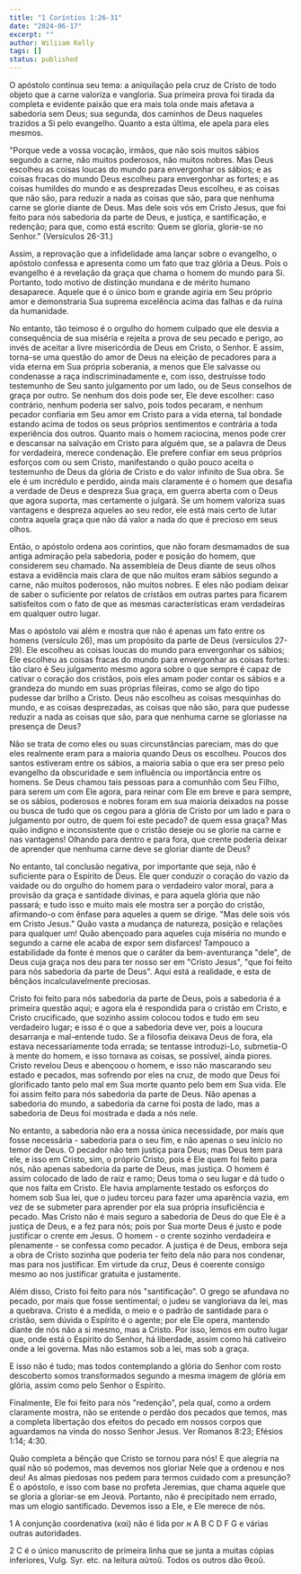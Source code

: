 ```yaml
---
title: "1 Coríntios 1:26-31"
date: "2024-06-17"
excerpt: ""
author: Wiliiam Kelly
tags: []
status: published
---
```


O apóstolo continua seu tema: a aniquilação pela cruz de Cristo de todo
objeto que a carne valoriza e vangloria. Sua primeira prova foi tirada
da completa e evidente paixão que era mais tola onde mais afetava a
sabedoria sem Deus; sua segunda, dos caminhos de Deus naqueles trazidos
a Si pelo evangelho. Quanto a esta última, ele apela para eles mesmos.

"Porque vede a vossa vocação, irmãos, que não sois muitos sábios segundo
a carne, não muitos poderosos, não muitos nobres. Mas Deus escolheu as
coisas loucas do mundo para envergonhar os sábios; e as coisas fracas do
mundo Deus escolheu para envergonhar as fortes; e as coisas humildes do
mundo e as desprezadas Deus escolheu, e as coisas que não são, para
reduzir a nada as coisas que são, para que nenhuma carne se glorie
diante de Deus. Mas dele sois vós em Cristo Jesus, que foi feito para
nós sabedoria da parte de Deus, e justiça, e santificação, e redenção;
para que, como está escrito: Quem se gloria, glorie-se no Senhor."
(Versículos 26-31.)

Assim, a reprovação que a infidelidade ama lançar sobre o evangelho, o
apóstolo confessa e apresenta como um fato que traz glória a Deus. Pois
o evangelho é a revelação da graça que chama o homem do mundo para Si.
Portanto, todo motivo de distinção mundana e de mérito humano
desaparece. Aquele que é o único bom e grande agiria em Seu próprio amor
e demonstraria Sua suprema excelência acima das falhas e da ruína da
humanidade.

No entanto, tão teimoso é o orgulho do homem culpado que ele desvia a
consequência de sua miséria e rejeita a prova de seu pecado e perigo, ao
invés de aceitar a livre misericórdia de Deus em Cristo, o Senhor. E
assim, torna-se uma questão do amor de Deus na eleição de pecadores para
a vida eterna em Sua própria soberania, a menos que Ele salvasse ou
condenasse a raça indiscriminadamente e, com isso, destruísse todo
testemunho de Seu santo julgamento por um lado, ou de Seus conselhos de
graça por outro. Se nenhum dos dois pode ser, Ele deve escolher: caso
contrário, nenhum poderia ser salvo, pois todos pecaram, e nenhum
pecador confiaria em Seu amor em Cristo para a vida eterna, tal bondade
estando acima de todos os seus próprios sentimentos e contrária a toda
experiência dos outros. Quanto mais o homem raciocina, menos pode crer e
descansar na salvação em Cristo para alguém que, se a palavra de Deus
for verdadeira, merece condenação. Ele prefere confiar em seus próprios
esforços com ou sem Cristo, manifestando o quão pouco aceita o
testemunho de Deus da glória de Cristo e do valor infinito de Sua obra.
Se ele é um incrédulo e perdido, ainda mais claramente é o homem que
desafia a verdade de Deus e despreza Sua graça, em guerra aberta com o
Deus que agora suporta, mas certamente o julgará. Se um homem valoriza
suas vantagens e despreza aqueles ao seu redor, ele está mais certo de
lutar contra aquela graça que não dá valor a nada do que é precioso em
seus olhos.

Então, o apóstolo ordena aos coríntios, que não foram desmamados de sua
antiga admiração pela sabedoria, poder e posição do homem, que
considerem seu chamado. Na assembleia de Deus diante de seus olhos
estava a evidência mais clara de que não muitos eram sábios segundo a
carne, não muitos poderosos, não muitos nobres. E eles não podiam deixar
de saber o suficiente por relatos de cristãos em outras partes para
ficarem satisfeitos com o fato de que as mesmas características eram
verdadeiras em qualquer outro lugar.

Mas o apóstolo vai além e mostra que não é apenas um fato entre os
homens (versículo 26), mas um propósito da parte de Deus (versículos
27-29). Ele escolheu as coisas loucas do mundo para envergonhar os
sábios; Ele escolheu as coisas fracas do mundo para envergonhar as
coisas fortes: tão claro é Seu julgamento mesmo agora sobre o que sempre
é capaz de cativar o coração dos cristãos, pois eles amam poder contar
os sábios e a grandeza do mundo em suas próprias fileiras, como se algo
do tipo pudesse dar brilho a Cristo. Deus não escolheu as coisas
mesquinhas do mundo, e as coisas desprezadas, as coisas que não são,
para que pudesse reduzir a nada as coisas que são, para que nenhuma
carne se gloriasse na presença de Deus?

Não se trata de como eles ou suas circunstâncias pareciam, mas do que
eles realmente eram para a maioria quando Deus os escolheu. Poucos dos
santos estiveram entre os sábios, a maioria sabia o que era ser preso
pelo evangelho da obscuridade e sem influência ou importância entre os
homens. Se Deus chamou tais pessoas para a comunhão com Seu Filho, para
serem um com Ele agora, para reinar com Ele em breve e para sempre, se
os sábios, poderosos e nobres foram em sua maioria deixados na posse ou
busca de tudo que os cegou para a glória de Cristo por um lado e para o
julgamento por outro, de quem foi este pecado? de quem essa graça? Mas
quão indigno e inconsistente que o cristão deseje ou se glorie na carne
e nas vantagens! Olhando para dentro e para fora, que crente poderia
deixar de aprender que nenhuma carne deve se gloriar diante de Deus?

No entanto, tal conclusão negativa, por importante que seja, não é
suficiente para o Espírito de Deus. Ele quer conduzir o coração do vazio
da vaidade ou do orgulho do homem para o verdadeiro valor moral, para a
provisão da graça e santidade divinas, e para aquela glória que não
passará; e tudo isso e muito mais ele mostra ser a porção do cristão,
afirmando-o com ênfase para aqueles a quem se dirige. \"Mas dele sois
vós em Cristo Jesus.\" Quão vasta a mudança de natureza, posição e
relações para qualquer um! Quão abençoado para aqueles cuja miséria no
mundo e segundo a carne ele acaba de expor sem disfarces! Tampouco a
estabilidade da fonte é menos que o caráter da bem-aventurança \"dele\",
de Deus cuja graça nos deu para ter nosso ser em \"Cristo Jesus\", \"que
foi feito para nós sabedoria da parte de Deus\". Aqui está a realidade,
e esta de bênçãos incalculavelmente preciosas.

Cristo foi feito para nós sabedoria da parte de Deus, pois a sabedoria é
a primeira questão aqui; e agora ela é respondida para o cristão em
Cristo, e Cristo crucificado, que sozinho assim colocou todos e tudo em
seu verdadeiro lugar; e isso é o que a sabedoria deve ver, pois a
loucura desarranja e mal-entende tudo. Se a filosofia deixava Deus de
fora, ela estava necessariamente toda errada; se tentasse introduzi-Lo,
submetia-O à mente do homem, e isso tornava as coisas, se possível,
ainda piores. Cristo revelou Deus e abençoou o homem, e isso não
mascarando seu estado e pecados, mas sofrendo por eles na cruz, de modo
que Deus foi glorificado tanto pelo mal em Sua morte quanto pelo bem em
Sua vida. Ele foi assim feito para nós sabedoria da parte de Deus. Não
apenas a sabedoria do mundo, a sabedoria da carne foi posta de lado, mas
a sabedoria de Deus foi mostrada e dada a nós nele.

No entanto, a sabedoria não era a nossa única necessidade, por mais que
fosse necessária - sabedoria para o seu fim, e não apenas o seu início
no temor de Deus. O pecador não tem justiça para Deus; mas Deus tem para
ele, e isso em Cristo, sim, o próprio Cristo, pois é Ele quem foi feito
para nós, não apenas sabedoria da parte de Deus, mas justiça. O homem é
assim colocado de lado de raiz e ramo; Deus toma o seu lugar e dá tudo o
que nos falta em Cristo. Ele havia amplamente testado os esforços do
homem sob Sua lei, que o judeu torceu para fazer uma aparência vazia, em
vez de se submeter para aprender por ela sua própria insuficiência e
pecado. Mas Cristo não é mais seguro a sabedoria de Deus do que Ele é a
justiça de Deus, e a fez para nós; pois por Sua morte Deus é justo e
pode justificar o crente em Jesus. O homem - o crente sozinho verdadeira
e plenamente - se confessa como pecador. A justiça é de Deus, embora
seja a obra de Cristo sozinha que poderia ter feito dela não para nos
condenar, mas para nos justificar. Em virtude da cruz, Deus é coerente
consigo mesmo ao nos justificar gratuita e justamente.

Além disso, Cristo foi feito para nós "santificação". O grego se
afundava no pecado, por mais que fosse sentimental; o judeu se
vangloriava da lei, mas a quebrava. Cristo é a medida, o meio e o padrão
de santidade para o cristão, sem dúvida o Espírito é o agente; por ele
Ele opera, mantendo diante de nós não a si mesmo, mas a Cristo. Por
isso, lemos em outro lugar que, onde está o Espírito do Senhor, há
liberdade, assim como há cativeiro onde a lei governa. Mas não estamos
sob a lei, mas sob a graça.

E isso não é tudo; mas todos contemplando a glória do Senhor com rosto
descoberto somos transformados segundo a mesma imagem de glória em
glória, assim como pelo Senhor o Espírito.

Finalmente, Ele foi feito para nós "redenção", pela qual, como a ordem
claramente mostra, não se entende o perdão dos pecados que temos, mas a
completa libertação dos efeitos do pecado em nossos corpos que
aguardamos na vinda do nosso Senhor Jesus. Ver Romanos 8:23; Efésios
1:14; 4:30.

Quão completa a bênção que Cristo se tornou para nós! E que alegria na
qual não só podemos, mas devemos nos gloriar Nele que a ordenou e nos
deu! As almas piedosas nos pedem para termos cuidado com a presunção? É
o apóstolo, e isso com base no profeta Jeremias, que chama aquele que se
gloria a gloriar-se em Jeová. Portanto, não é precipitado nem errado,
mas um elogio santificado. Devemos isso a Ele, e Ele merece de nós.

1 A conjunção coordenativa (καί) não é lida por א A B C D F G e várias
outras autoridades.

2 C é o único manuscrito de primeira linha que se junta a muitas cópias
inferiores, Vulg. Syr. etc. na leitura αὐτοῦ. Todos os outros dão θεοῦ.
